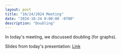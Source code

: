 ```yaml
---
layout: post
title: "10/24/2024 Meeting"
date: "2024-10-24 0:00:00 -0700"
description: "Doubling"
---
```


In today's meeting, we discussed doubling (for graphs).

Slides from today's presentation: [Link](https://docs.google.com/presentation/d/1U-EfaRDIdwq-Xo7I59ALthBBH7tNi8VDOwep5dwL0vg/edit?usp=sharing)
